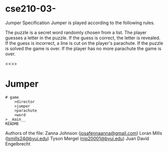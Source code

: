 # cse210-03-
Jumper Specification
Jumper is played according to the following rules.

The puzzle is a secret word randomly chosen from a list.
The player guesses a letter in the puzzle.
If the guess is correct, the letter is revealed.
If the guess is incorrect, a line is cut on the player's parachute.
If the puzzle is solved the game is over.
If the player has no more parachute the game is over.

<<<Layout>>>
# Jumper
    # game
        >director
        >jumper
        >parachute
        >word
    >__main__
    README

Authors of the file:
Zanna Johnson (josafennaanna@gmail.com)
Loran Mills   (lsmills24@byui.edu)
Tyson Mergel   (nip20001@byui.edu)
Juan David Engelbrecht 